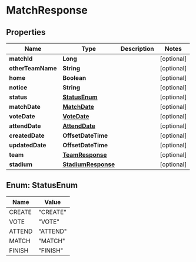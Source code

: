 

# MatchResponse


## Properties

| Name | Type | Description | Notes |
|------------ | ------------- | ------------- | -------------|
|**matchId** | **Long** |  |  [optional] |
|**otherTeamName** | **String** |  |  [optional] |
|**home** | **Boolean** |  |  [optional] |
|**notice** | **String** |  |  [optional] |
|**status** | [**StatusEnum**](#StatusEnum) |  |  [optional] |
|**matchDate** | [**MatchDate**](MatchDate.md) |  |  [optional] |
|**voteDate** | [**VoteDate**](VoteDate.md) |  |  [optional] |
|**attendDate** | [**AttendDate**](AttendDate.md) |  |  [optional] |
|**createdDate** | **OffsetDateTime** |  |  [optional] |
|**updatedDate** | **OffsetDateTime** |  |  [optional] |
|**team** | [**TeamResponse**](TeamResponse.md) |  |  [optional] |
|**stadium** | [**StadiumResponse**](StadiumResponse.md) |  |  [optional] |



## Enum: StatusEnum

| Name | Value |
|---- | -----|
| CREATE | &quot;CREATE&quot; |
| VOTE | &quot;VOTE&quot; |
| ATTEND | &quot;ATTEND&quot; |
| MATCH | &quot;MATCH&quot; |
| FINISH | &quot;FINISH&quot; |



